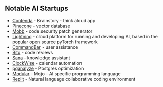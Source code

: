 ## Notable AI Startups
- [Contenda](https://www.contenda.co/) - Brainstory - think aloud app
- [Pinecone](https://www.pinecone.io/) - vector database
- [Mobb](https://mobb.ai/) - code security patch generator
- [Lightning](https://lightning.ai/) - cloud platform for running and developing AI, based in the popular open source pyTorch framework
- [CommandBar](https://www.commandbar.com/#intro-video) - user assistance
- [Bito](https://bito.ai/) - code reviews
- [Sana](https://sanalabs.com/) - knowledge assistant
- [ClockWise](https://www.getclockwise.com/) - calendar automation
- [pganalyze](https://pganalyze.com/) - Postgres optimization
- [Modular](https://pganalyze.com/) - Mojo - AI specific programming language
- [Replit](https://replit.com/) - Natural language collaborative coding environment
